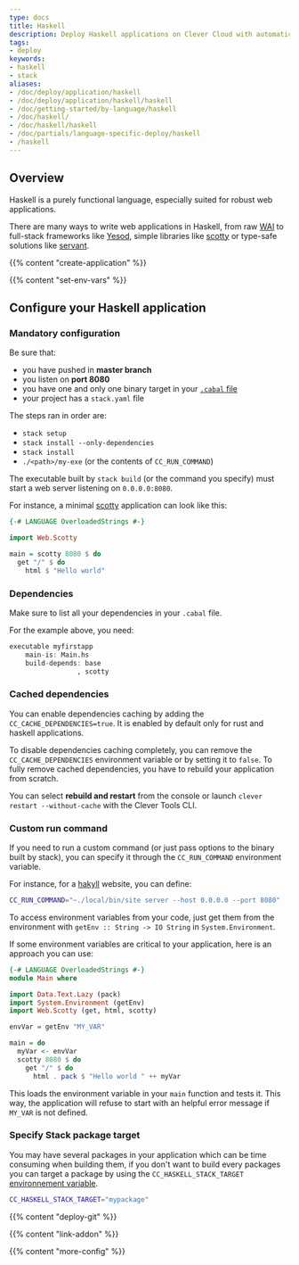 ```yaml
---
type: docs
title: Haskell
description: Deploy Haskell applications on Clever Cloud with automatic dependency management, compilation, and runtime environment configuration
tags:
- deploy
keywords:
- haskell
- stack
aliases:
- /doc/deploy/application/haskell
- /doc/deploy/application/haskell/haskell
- /doc/getting-started/by-language/haskell
- /doc/haskell/
- /doc/haskell/haskell
- /doc/partials/language-specific-deploy/haskell
- /haskell
---
```


## Overview

Haskell is a purely functional language, especially suited for robust web applications.

There are many ways to write web applications in Haskell, from raw [WAI](https://hackage.haskell.org/package/wai) to full-stack frameworks like [Yesod](https://www.yesodweb.com/), simple libraries like [scotty](https://hackage.haskell.org/package/scotty) or type-safe solutions like [servant](https://haskell-servant.GitHub.io/).

{{% content "create-application" %}}

{{% content "set-env-vars" %}}

## Configure your Haskell application

### Mandatory configuration

Be sure that:

* you have pushed in **master branch**
* you listen on **port 8080**
* you have one and only one binary target in your [`.cabal` file](#dependencies)
* your project has a `stack.yaml` file

The steps ran in order are:

* `stack setup`
* `stack install --only-dependencies`
* `stack install`
* `./<path>/my-exe` (or the contents of `CC_RUN_COMMAND`)

The executable built by `stack build` (or the command you specify) must start a web server listening on `0.0.0.0:8080`.

For instance, a minimal [scotty](https://hackage.haskell.org/package/scotty) application can look like this:

```haskell {linenos=table}
{-# LANGUAGE OverloadedStrings #-}

import Web.Scotty

main = scotty 8080 $ do
  get "/" $ do
    html $ "Hello world"
```

### Dependencies

Make sure to list all your dependencies in your `.cabal` file.

For the example above, you need:

```haskell  {linenos=table}
executable myfirstapp
    main-is: Main.hs
    build-depends: base
                 , scotty
```

### Cached dependencies

You can enable dependencies caching by adding the `CC_CACHE_DEPENDENCIES=true`.
It is enabled by default only for rust and haskell applications.

To disable dependencies caching completely, you can remove the `CC_CACHE_DEPENDENCIES` environment variable or by setting it to `false`.
To fully remove cached dependencies, you have to rebuild your application from scratch.

You can select **rebuild and restart** from the console or launch `clever restart --without-cache` with the Clever Tools CLI.

### Custom run command

If you need to run a custom command (or just pass options to the binary built by stack), you can specify it through the `CC_RUN_COMMAND` environment variable.

For instance, for a [hakyll](https://jaspervdj.be/hakyll/) website, you can define:

```bash
CC_RUN_COMMAND="~./local/bin/site server --host 0.0.0.0 --port 8080"
```

To access environment variables from your code, just get them from the environment with `getEnv :: String -> IO String` in `System.Environment`.

If some environment variables are critical to your application, here is an approach you can use:

```haskell {linenos=table}
{-# LANGUAGE OverloadedStrings #-}
module Main where

import Data.Text.Lazy (pack)
import System.Environment (getEnv)
import Web.Scotty (get, html, scotty)

envVar = getEnv "MY_VAR"

main = do
  myVar <- envVar
  scotty 8080 $ do
    get "/" $ do
      html . pack $ "Hello world " ++ myVar
```

This loads the environment variable in your `main` function and tests it. This way, the application will refuse to start with an helpful error message if `MY_VAR` is not defined.

### Specify Stack package target

You may have several packages in your application which can be time consuming when building them, if you don't want to build every packages you can target a package by using the `CC_HASKELL_STACK_TARGET` [environnement variable](#setting-up-environment-variables-on-clever-cloud).

```bash
CC_HASKELL_STACK_TARGET="mypackage"
```

{{% content "deploy-git" %}}

{{% content "link-addon" %}}

{{% content "more-config" %}}
